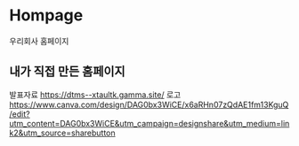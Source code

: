 # Hompage
우리회사 홈페이지

## 내가 직접 만든 홈페이지
발표자료 https://dtms--xtaultk.gamma.site/
로고 https://www.canva.com/design/DAG0bx3WiCE/x6aRHn07zQdAE1fm13KguQ/edit?utm_content=DAG0bx3WiCE&utm_campaign=designshare&utm_medium=link2&utm_source=sharebutton
